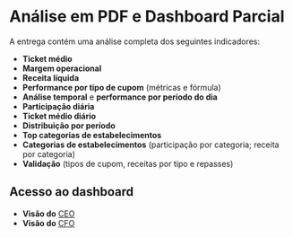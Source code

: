 # Análise em PDF e Dashboard Parcial

A entrega contém uma análise completa dos seguintes indicadores:

- **Ticket médio**
- **Margem operacional**
- **Receita líquida**
- **Performance por tipo de cupom** (métricas e fórmula)
- **Análise temporal** e **performance por período do dia**
- **Participação diária**
- **Ticket médio diário**
- **Distribuição por período**
- **Top categorias de estabelecimentos**
- **Categorias de estabelecimentos** (participação por categoria; receita por categoria)
- **Validação** (tipos de cupom, receitas por tipo e repasses)

## Acesso ao dashboard

- **Visão do** [CEO](https://black-desert-0ae1e2a0f.2.azurestaticapps.net/ceo/dashboard)  
- **Visão do** [CFO](https://black-desert-0ae1e2a0f.2.azurestaticapps.net/cfo/dashboard)


